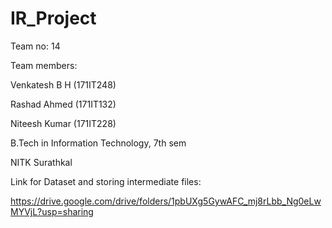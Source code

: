 # IR_Project


Team no: 14


Team members:

Venkatesh B H (171IT248)

Rashad Ahmed (171IT132)

Niteesh Kumar (171IT228)


B.Tech in Information Technology, 7th sem


NITK Surathkal


Link for Dataset and storing intermediate files:

https://drive.google.com/drive/folders/1pbUXg5GywAFC_mj8rLbb_Ng0eLwMYVjL?usp=sharing
